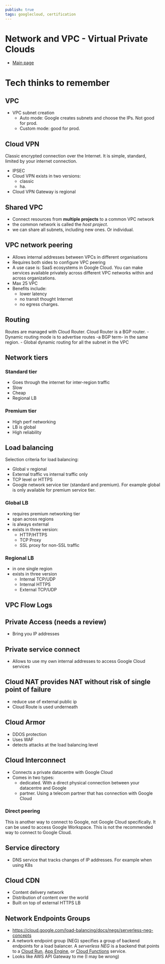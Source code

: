 ```yaml
---
publish: true
tags: googlecloud, certification
---
```


# Network and VPC - Virtual Private Clouds
- [Main page](https://cloud.google.com/vpc)

# Tech thinks to remember
## VPC
- VPC subnet creation
	- Auto mode: Google creates subnets and choose the IPs. Not good for prod.
	- Custom mode: good for prod.

## Cloud VPN
Classic encrypted connection over the Internet. It is simple, standard, limited by your internet connection. 
- IPSEC
- Cloud VPN exists in two versions:
	- classic
	- ha.
- Cloud VPN Gateway is regional

## Shared VPC
- Connect resources from **multiple projects** to a common VPC network
- the common network is called the *host project*.
- we can share all subnets, including new ones. Or individual.

## VPC network peering
- Allows internal addresses between VPCs in different organisations
- Requires both sides to configure VPC peering
- A use case is: SaaS ecosystems in Google Cloud. You can make services available privately across different VPC networks within and across organizations.
- Max 25 VPC
- Benefits include:
	- lower latency
	- no transit thought Internet
	- no egress charges.

## Routing
Routes are managed with Cloud Router. Cloud Router is a BGP router.
	- Dynamic routing mode is to advertise routes -a BGP term- in the same region. 
	- Global dynamic routing for all the subnet in the VPC

## Network tiers
### Standard tier
- Goes through the internet for inter-region traffic
- Slow 
- Cheap
- Regional LB

### Premium tier
- High perf networking
- LB is global
- High reliability

## Load balancing
Selection criteria for load balancing:
- Global v regional
- External traffic vs internal traffic only
- TCP level or HTTPS
- Google network service tier (standard and premium). For example global is only available for premium service tier. 

### Global LB
- requires premium networking tier
- span across regions
- is always external
- exists in three version:
	- HTTP/HTTPS
	- TCP Proxy
	- SSL proxy for non-SSL traffic

### Regional LB
- in one single region
- exists in three version
	- Internal TCP/UDP
	- Internal HTTPS
	- External TCP/UDP
	
## VPC Flow Logs

##  Private Access (needs a review)
- Bring you IP addresses

## Private service connect
- Allows to use my own internal addresses to access Google Cloud services

##  Cloud NAT provides NAT without risk of single point of failure
- reduce use of external public ip
- Cloud Route is used underneath

## Cloud Armor
- DDOS protection
- Uses WAF 
- detects attacks at the load balancing level

## Cloud Interconnect
- Connects a private datacentre with Google Cloud
- Comes in two types:
	- dedicated. With a direct physical connection between your datacentre and Google
	- partner. Using a telecom partner that has connection with Google Cloud

### Direct peering 
This is another way to connect to Google, not Google Cloud specifically. It can be used to access Google Workspace. 
This is not the recommended way to connect to Google Cloud.

## Service directory
- DNS service that tracks changes of IP addresses. For example when using K8s

## Cloud CDN
- Content delivery network
- Distribution of content over the world
- Built on top of external HTTPS LB

## Network Endpoints Groups
- https://cloud.google.com/load-balancing/docs/negs/serverless-neg-concepts
- A network endpoint group (NEG) specifies a group of backend endpoints for a load balancer. A _serverless NEG_ is a backend that points to a [Cloud Run](https://cloud.google.com/run/docs), [App Engine](https://cloud.google.com/appengine/docs), or [Cloud Functions](https://cloud.google.com/functions/docs) service.
- Looks like AWS API Gateway to me (I may be wrong)